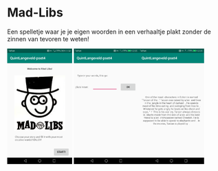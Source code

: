 # Mad-Libs

Een spelletje waar je je eigen woorden in een verhaaltje plakt zonder de zinnen van tevoren te weten! 


<img src="https://github.com/Quint-Langeveld/Mad-Libs/blob/master/doc/Screenshot_20181121-115435.png" width="30%" height="30%"/> <img src="https://github.com/Quint-Langeveld/Mad-Libs/blob/master/doc/Screenshot_20181121-122530.png" width="30%" height="30%"/><img src="https://github.com/Quint-Langeveld/Mad-Libs/blob/master/doc/Screenshot_20181121-122550.png" width="30%" height="30%"/>
